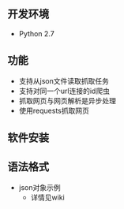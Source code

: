 ﻿## 开发环境
- Python 2.7 
## 功能  
- 支持从json文件读取抓取任务
- 支持对同一个url连接的id爬虫
- 抓取网页与网页解析是异步处理
- 使用requests抓取网页  

## 软件安装  
## 语法格式  
- json对象示例  
	- 详情见wiki